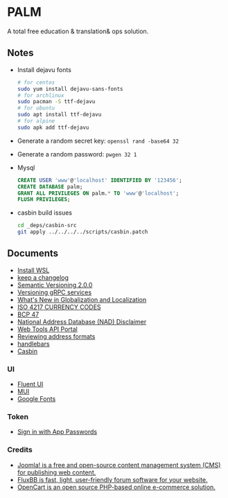 # PALM

A total free education & translation& ops solution.

## Notes

- Install dejavu fonts

  ```bash
  # for centos
  sudo yum install dejavu-sans-fonts
  # for archlinux
  sudo pacman -S ttf-dejavu
  # for ubuntu
  sudo apt install ttf-dejavu
  # for alpine
  sudo apk add ttf-dejavu
  ```

- Generate a random secret key: `openssl rand -base64 32`
- Generate a random password: `pwgen 32 1`
- Mysql

  ```sql
  CREATE USER 'www'@'localhost' IDENTIFIED BY '123456';
  CREATE DATABASE palm;
  GRANT ALL PRIVILEGES ON palm.* TO 'www'@'localhost';
  FLUSH PRIVILEGES;
  ```

- casbin build issues

  ```bash
  cd _deps/casbin-src
  git apply ../../../../scripts/casbin.patch
  ```

## Documents

- [Install WSL](https://docs.microsoft.com/en-us/windows/wsl/install)
- [keep a changelog](https://keepachangelog.com/en/1.0.0/)
- [Semantic Versioning 2.0.0](https://semver.org/)
- [Versioning gRPC services](https://docs.microsoft.com/en-us/aspnet/core/grpc/versioning?view=aspnetcore-6.0)
- [What's New in Globalization and Localization](<https://docs.microsoft.com/en-us/previous-versions/dotnet/netframework-4.0/dd997383(v=vs.100)?redirectedfrom=MSDN>)
- [ISO 4217 CURRENCY CODES](https://www.iso.org/iso-4217-currency-codes.html)
- [BCP 47](https://www.iana.org/assignments/language-subtag-registry/language-subtag-registry)
- [National Address Database (NAD) Disclaimer](https://www.transportation.gov/gis/national-address-database/national-address-database-nad-disclaimer)
- [Web Tools API Portal](https://www.usps.com/business/web-tools-apis/)
- [Reviewing address formats](https://help.shopify.com/en/manual/shipping/shopify-shipping/reviewing-address-formats)
- [handlebars](https://handlebarsjs.com/guide/)
- [Casbin](https://casbin.org/docs/en/overview)

### UI

- [Fluent UI](https://developer.microsoft.com/en-us/fluentui#/controls/web)
- [MUI](https://mui.com/getting-started/installation/)
- [Google Fonts](https://developers.google.com/fonts/docs/material_icons#setup_method_2_self_hosting)

### Token

- [Sign in with App Passwords](https://support.google.com/accounts/answer/185833?hl=en)

### Credits

- [Joomla! is a free and open-source content management system (CMS) for publishing web content.](https://www.joomla.org)
- [FluxBB is fast, light, user-friendly forum software for your website.](https://fluxbb.org/docs/v1.5/installing)
- [OpenCart is an open source PHP-based online e-commerce solution.](https://docs.opencart.com/en-gb/introduction/)
